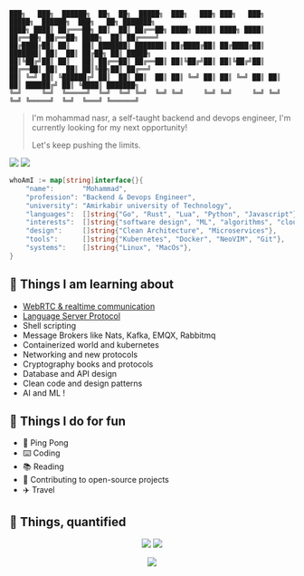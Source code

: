 ```
███╗   ███╗  ██████╗  ██╗  ██╗  █████╗  ███╗   ███╗ ███╗   ███╗  █████╗  ██████╗  ███╗   ██╗ ███████╗
████╗ ████║ ██╔═══██╗ ██║  ██║ ██╔══██╗ ████╗ ████║ ████╗ ████║ ██╔══██╗ ██╔══██╗ ████╗  ██║ ██╔════╝
██╔████╔██║ ██║   ██║ ███████║ ███████║ ██╔████╔██║ ██╔████╔██║ ███████║ ██║  ██║ ██╔██╗ ██║ █████╗  
██║╚██╔╝██║ ██║   ██║ ██╔══██║ ██╔══██║ ██║╚██╔╝██║ ██║╚██╔╝██║ ██╔══██║ ██║  ██║ ██║╚██╗██║ ██╔══╝  
██║ ╚═╝ ██║ ╚██████╔╝ ██║  ██║ ██║  ██║ ██║ ╚═╝ ██║ ██║ ╚═╝ ██║ ██║  ██║ ██████╔╝ ██║ ╚████║ ███████╗
╚═╝     ╚═╝  ╚═════╝  ╚═╝  ╚═╝ ╚═╝  ╚═╝ ╚═╝     ╚═╝ ╚═╝     ╚═╝ ╚═╝  ╚═╝ ╚═════╝  ╚═╝  ╚═══╝ ╚══════╝
```

> I'm mohammad nasr, a self-taught backend and devops engineer, I'm currently looking for my next opportunity!
> 
> Let's keep pushing the limits.

[![](https://img.shields.io/badge/-mohammadne@mail.ru-lightgray?style=for-the-badge&logo=gmail)](mailto:mohammadne@mail.ru)
[![](https://img.shields.io/badge/-mohammadne-lightgray?style=for-the-badge&logo=linkedin)](https://www.linkedin.com/in/mohammadne/)

```go
whoAmI := map[string]interface{}{
	"name":       "Mohammad",
	"profession": "Backend & Devops Engineer",
	"university": "Amirkabir university of Technology",
	"languages":  []string{"Go", "Rust", "Lua", "Python", "Javascript"},
	"interests":  []string{"software design", "ML", "algorithms", "cloud", "webRTC"},
	"design":     []string{"Clean Architecture", "Microservices"},
	"tools":      []string{"Kubernetes", "Docker", "NeoVIM", "Git"},
	"systems":    []string{"Linux", "MacOs"},
}
```

## 📖 Things I am learning about

- [WebRTC & realtime communication](https://webrtcforthecurious.com/)
- [Language Server Protocol](https://microsoft.github.io/language-server-protocol)
- Shell scripting
- Message Brokers like Nats, Kafka, EMQX, Rabbitmq
- Containerized world and kubernetes
- Networking and new protocols
- Cryptography books and protocols
- Database and API design
- Clean code and design patterns
- AI and ML !

## 💪 Things I do for fun

- 🏓 Ping Pong
- ⌨️ Coding
- 📚 Reading
- 🤼 Contributing to open-source projects
- ✈️ Travel

## 🧮 Things, quantified

<p align = "center">
  <img src="https://github-readme-stats.vercel.app/api?username=mohammadne&show_icons=true&theme=radical&line_height=40">
  <img src="https://github-readme-stats.vercel.app/api/top-langs/?username=mohammadne&theme=radical">
</p>

<!-- <p align = "center">
  <img src="https://activity-graph.herokuapp.com/graph?username=mohammadne&theme=redical">
</p> -->

<p align = "center">
  <img src="https://github-readme-streak-stats.herokuapp.com/?user=mohammadne&show_icons=true&theme=radical"/>
</p>
